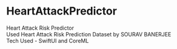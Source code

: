 # HeartAttackPredictor
Heart Attack Risk Predictor <br>
Used Heart Attack Risk Prediction Dataset by SOURAV BANERJEE <br>
Tech Used - SwiftUI and CoreML

